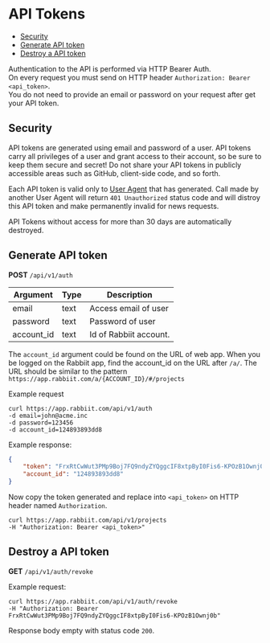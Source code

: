 # API Tokens

* [Security](#security)
* [Generate API token](#generate)
* [Destroy a API token](#destroy)

Authentication to the API is performed via HTTP Bearer Auth.   
On every request you must send on HTTP header `Authorization: Bearer <api_token>`.   
You do not need to provide an email or password on your request after get your API token.

<a name="security"></a>
## Security

API tokens are generated using email and password of a user.
API tokens carry all privileges of a user 
and grant access to their account, 
so be sure to keep them secure and secret! 
Do not share your API tokens in publicly accessible areas such as GitHub, client-side code, and so forth.

Each API token is valid only to [User Agent](https://en.wikipedia.org/wiki/User_agent) that has generated. 
Call made by another User Agent will return `401 Unauthorized` status code 
and will distroy this API token and make permanently invalid for news requests.

API Tokens without access for more than 30 days are automatically destroyed.  

<a name="generate"></a>
## Generate API token

**POST** `/api/v1/auth`

Argument|Type|Description
---------|----|-----
email | text | Access email of user
password | text | Password of user 
account_id | text | Id of Rabbiit account.

The `account_id` argument could be found on the URL of web app. 
When you be logged on the Rabbiit app, find the account_id on the URL after `/a/`. 
The URL should be similar to the pattern `https://app.rabbiit.com/a/{ACCOUNT_ID}/#/projects` 

Example request

```shell
curl https://app.rabbiit.com/api/v1/auth
-d email=john@acme.inc
-d password=123456
-d account_id=124893893dd8
```

Example response:
```json
{
    "token": "FrxRtCwWut3PMp9Boj7FQ9ndyZYQggcIF8xtpByI0Fis6-KPOzB1Ownj0b",
    "account_id": "124893893dd8"
} 
```
   
Now copy the token generated and replace into `<api_token>` on HTTP header named `Authorization`.  

```shell
curl https://app.rabbiit.com/api/v1/projects
-H "Authorization: Bearer <api_token>"  
```

<a name="destroy"></a>
## Destroy a API token

**GET** `/api/v1/auth/revoke`

Example request:

```shell
curl https://app.rabbiit.com/api/v1/auth/revoke
-H "Authorization: Bearer FrxRtCwWut3PMp9Boj7FQ9ndyZYQggcIF8xtpByI0Fis6-KPOzB1Ownj0b"
```

Response body empty with status code `200`.
